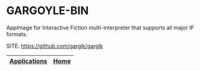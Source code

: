 # GARGOYLE-BIN
 
 AppImage for Interactive Fiction multi-interpreter that  supports all major IF formats.
 
 SITE: https://github.com/garglk/garglk

 | [Applications](https://portable-linux-apps.github.io/apps.html) | [Home](https://portable-linux-apps.github.io)
 | --- | --- |
